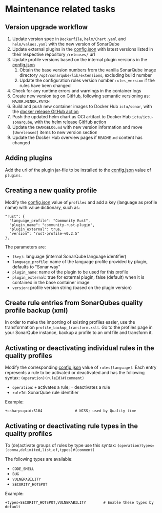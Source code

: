 # Maintenance related tasks


## Version upgrade workflow

1. Update version spec in `Dockerfile`, `helm/Chart.yaml` and `helm/values.yaml` with the new version of SonarQube
1. Update external plugins in the [config.json](https://github.com/ICTU/sonar/blob/master/src/config.json) with latest versions listed in their respective repository `/releases/` url
1. Update profile versions based on the internal plugin versions in the [config.json](https://github.com/ICTU/sonar/blob/master/src/config.json)
    1. Obtain the base version numbers from the vanilla SonarQube image directory `/opt/sonarqube/lib/extensions`, excluding build number
    1. Update the configuration rules version number `rules_version` if the rules have been changed
1. Check for any runtime errors and warnings in the container logs
1. Create new version tag on GitHub, following semantic versioning as: `MAJOR.MINOR.PATCH`
1. Build and push new container images to Docker Hub `ictu/sonar`, with the [docker release GitHub action](https://github.com/ICTU/sonar/actions/workflows/docker-release.yml)
1. Push the updated helm chart as OCI artifact to Docker Hub `ictu/ictu-sonarqube`, with the [helm release GitHub action](https://github.com/ICTU/sonar/actions/workflows/helm-release.yml)
1. Update the `CHANGELOG.md` with new version information and move `[Unreleased]` items to new version section
1. Update the Docker Hub overview pages if `README.md` content has changed

## Adding plugins

Add the url of the plugin jar-file to be installed to the [config.json](https://github.com/ICTU/sonar/blob/master/src/config.json) value of `plugins`.


## Creating a new quality profile

Modify the [config.json](https://github.com/ICTU/sonar/blob/master/src/config.json) value of `profiles` and add a key (language as profile name) with value dictionary, such as:

    "rust": {
      "language_profile": "Community Rust",
      "plugin_name": "community-rust-plugin",
      "plugin_external": true,
      "version": "rust-profile-v0.2.5"
    },

The parameters are:
* `(key)`: language (internal SonarQube language identifier)
* `language_profile`: name of the language profile provided by plugin, defaults to "Sonar way"
* `plugin_name`: name of the plugin to be used for this profile
* `plugin_external`: true for external plugin, false (default) when it is contained in the base container image
* `version`: profile version string (based on the plugin version)


## Create rule entries from SonarQubes quality profile backup (xml)

In order to make the importing of existing profiles easier, use the transformation `profile_backup_transform.xslt`.
Go to the profiles page in your SonarQube instance, backup a profile to an xml file and transform it.


## Activating or deactivating individual rules in the quality profiles

Modify the corresponding [config.json](https://github.com/ICTU/sonar/blob/master/src/config.json) value of `rules[language]`.
Each entry represents a rule to be activated or deactivated and has the following syntax: `(operation)(ruleId)#(comment)`

* `operation`: `+` activates a rule; `-` deactivates a rule
* `ruleId`: SonarQube rule identifier

Example:

    +csharpsquid:S104               # NCSS; used by Quality-time


## Activating or deactivating rule types in the quality profiles

To (de)activate groups of rules by type use this syntax:
`(operation)types=(comma,delimited,list,of,types)#(comment)`

The following types are available:
- `CODE_SMELL`
- `BUG`
- `VULNERABILITY`
- `SECURITY_HOTSPOT`

Example:

    +types=SECURITY_HOTSPOT,VULNERABILITY        # Enable these types by default

